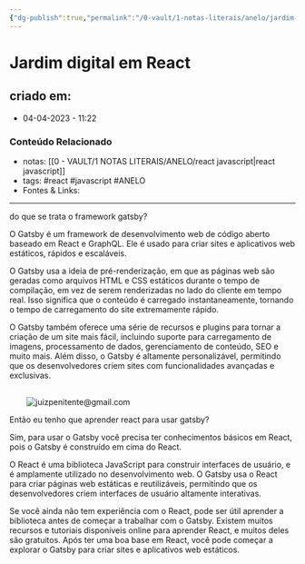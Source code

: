 ```yaml
---
{"dg-publish":true,"permalink":"/0-vault/1-notas-literais/anelo/jardim-digital-em-react/","tags":["react","javascript","ANELO"],"dgHomeLink":true,"dgShowLocalGraph":true,"dgShowFileTree":true,"dgEnableSearch":true,"noteIcon":""}
---
```


# Jardim digital em React

## criado em: 
-  04-04-2023 - 11:22

### Conteúdo Relacionado
- notas: [[0 - VAULT/1 NOTAS LITERAIS/ANELO/react javascript\|react javascript]]
- tags: #react #javascript #ANELO 
- Fontes & Links: 

---

do que se trata o framework gatsby?

O Gatsby é um framework de desenvolvimento web de código aberto baseado em React e GraphQL. Ele é usado para criar sites e aplicativos web estáticos, rápidos e escaláveis.

O Gatsby usa a ideia de pré-renderização, em que as páginas web são geradas como arquivos HTML e CSS estáticos durante o tempo de compilação, em vez de serem renderizadas no lado do cliente em tempo real. Isso significa que o conteúdo é carregado instantaneamente, tornando o tempo de carregamento do site extremamente rápido.

O Gatsby também oferece uma série de recursos e plugins para tornar a criação de um site mais fácil, incluindo suporte para carregamento de imagens, processamento de dados, gerenciamento de conteúdo, SEO e muito mais. Além disso, o Gatsby é altamente personalizável, permitindo que os desenvolvedores criem sites com funcionalidades avançadas e exclusivas.

![](data:image/svg+xml,%3csvg%20xmlns=%27http://www.w3.org/2000/svg%27%20version=%271.1%27%20width=%2730%27%20height=%2730%27/%3e)![juizpenitente@gmail.com](https://chat.openai.com/_next/image?url=https%3A%2F%2Fs.gravatar.com%2Favatar%2F63e2e9858ac855eb9c725654a2384a90%3Fs%3D480%26r%3Dpg%26d%3Dhttps%253A%252F%252Fcdn.auth0.com%252Favatars%252Fju.png&w=64&q=75)

Então eu tenho que aprender react para usar gatsby?

Sim, para usar o Gatsby você precisa ter conhecimentos básicos em React, pois o Gatsby é construído em cima do React.

O React é uma biblioteca JavaScript para construir interfaces de usuário, e é amplamente utilizado no desenvolvimento web. O Gatsby usa o React para criar páginas web estáticas e reutilizáveis, permitindo que os desenvolvedores criem interfaces de usuário altamente interativas.

Se você ainda não tem experiência com o React, pode ser útil aprender a biblioteca antes de começar a trabalhar com o Gatsby. Existem muitos recursos e tutoriais disponíveis online para aprender React, e muitos deles são gratuitos. Após ter uma boa base em React, você pode começar a explorar o Gatsby para criar sites e aplicativos web estáticos.